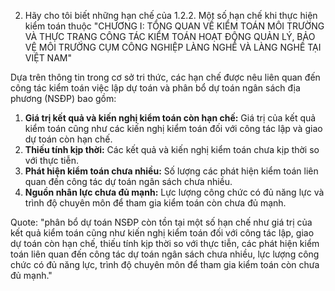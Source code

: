 02. Hãy cho tôi biết những hạn chế của 1.2.2. Một số hạn chế khi thực hiện kiểm toán thuộc "CHƯƠNG I: TỔNG QUAN VỀ KIỂM TOÁN MÔI TRƯỜNG VÀ THỰC TRẠNG CÔNG TÁC KIỂM TOÁN HOẠT ĐỘNG QUẢN LÝ, BẢO VỆ MÔI TRƯỜNG CỤM CÔNG NGHIỆP LÀNG NGHỀ VÀ LÀNG NGHỀ TẠI VIỆT NAM"

Dựa trên thông tin trong cơ sở tri thức, các hạn chế được nêu liên quan đến công tác kiểm toán việc lập dự toán và phân bổ dự toán ngân sách địa phương (NSĐP) bao gồm:

1.  **Giá trị kết quả và kiến nghị kiểm toán còn hạn chế:** Giá trị của kết quả kiểm toán cũng như các kiến nghị kiểm toán đối với công tác lập và giao dự toán còn hạn chế.
2.  **Thiếu tính kịp thời:** Các kết quả và kiến nghị kiểm toán chưa kịp thời so với thực tiễn.
3.  **Phát hiện kiểm toán chưa nhiều:** Số lượng các phát hiện kiểm toán liên quan đến công tác dự toán ngân sách chưa nhiều.
4.  **Nguồn nhân lực chưa đủ mạnh:** Lực lượng công chức có đủ năng lực và trình độ chuyên môn để tham gia kiểm toán còn chưa đủ mạnh.

Quote: "phân bổ dự toán NSĐP còn tồn tại một số hạn chế như giá trị của kết quả kiểm toán cũng như kiến nghị kiểm toán đối với công tác lập, giao dự toán còn hạn chế, thiếu tính kịp thời so với thực tiễn, các phát hiện kiểm toán liên quan đến công tác dự toán ngân sách chưa nhiều, lực lượng công chức có đủ năng lực, trình độ chuyên môn để tham gia kiểm toán còn chưa đủ mạnh."